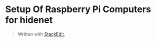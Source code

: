 # Setup Of Raspberry Pi Computers for hidenet



> Written with [StackEdit](https://stackedit.io/).
<!--stackedit_data:
eyJoaXN0b3J5IjpbMTU0MDU4Nzk5NF19
-->